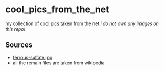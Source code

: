# cool_pics_from_the_net
my collection of cool pics taken from the net
*i do not own any images on this repo!*
## Sources
- [ferrous-sulfate.jpg](https://www.reddit.com/r/crystalgrowing/comments/i5wy6s/some_beautiful_iron_sulfate_crystals/)
- all the remain files are taken from wikipedia
